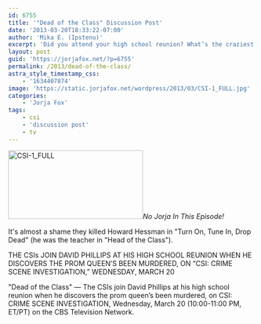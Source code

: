 ```yaml
---
id: 6755
title: '"Dead of the Class" Discussion Post'
date: '2013-03-20T18:33:22-07:00'
author: 'Mika E. (Ipstenu)'
excerpt: 'Did you attend your high school reunion? What’s the craziest thing that happened? Bet David Phillips'' reunion tonight trumps it!'
layout: post
guid: 'https://jorjafox.net/?p=6755'
permalink: /2013/dead-of-the-class/
astra_style_timestamp_css:
    - '1634407874'
image: 'https://static.jorjafox.net/wordpress/2013/03/CSI-1_FULL.jpg'
categories:
    - 'Jorja Fox'
tags:
    - csi
    - 'discussion post'
    - tv
---
```


<img class="alignleft size-thumbnail wp-image-6756" alt="CSI-1_FULL" src="//static.jorjafox.net/wordpress/2013/03/CSI-1_FULL.jpg" width="275" height="140" />_No Jorja In This Episode!_

It's almost a shame they killed Howard Hessman in "Turn On, Tune In, Drop Dead" (he was the teacher in "Head of the Class").

THE CSIs JOIN DAVID PHILLIPS AT HIS HIGH SCHOOL REUNION WHEN HE DISCOVERS THE PROM QUEEN’S BEEN MURDERED, ON “CSI: CRIME SCENE INVESTIGATION,” WEDNESDAY, MARCH 20

"Dead of the Class" — The CSIs join David Phillips at his high school reunion when he discovers the prom queen’s been murdered, on CSI: CRIME SCENE INVESTIGATION, Wednesday, March 20 (10:00-11:00 PM, ET/PT) on the CBS Television Network.
